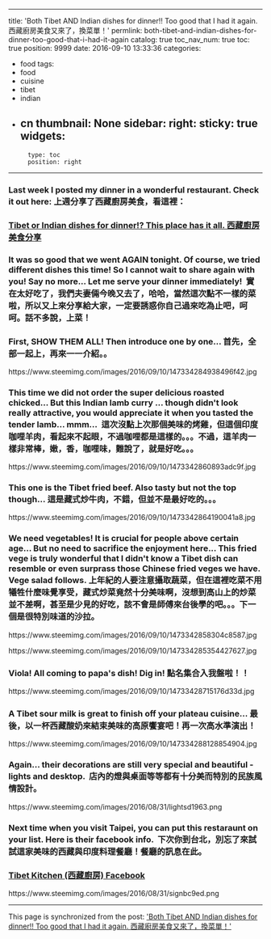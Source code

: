 
---
title: 'Both Tibet AND Indian dishes for dinner!! Too good that I had it again. 西藏廚房美食又來了，換菜單！'
permlink: both-tibet-and-indian-dishes-for-dinner-too-good-that-i-had-it-again
catalog: true
toc_nav_num: true
toc: true
position: 9999
date: 2016-09-10 13:33:36
categories:
- food
tags:
- food
- cuisine
- tibet
- indian
- cn
thumbnail: None
sidebar:
    right:
        sticky: true
widgets:
    -
        type: toc
        position: right
---


<html>
<h3>Last week I posted my dinner in a wonderful restaurant. Check it out here: <strong>上週分享了西藏廚房美食，看這裡：</strong></h3>
<h3><a href="https://steemit.com/food/@deanliu/tibet-or-indian-dishes-for-dinner-this-place-has-it-all">Tibet or Indian dishes for dinner!? This place has it all. 西藏廚房美食分享</a></h3>
<h3>It was so good that we went AGAIN tonight. Of course, we tried different dishes this time! So I cannot wait to share again with you! Say no more... Let me serve your dinner immediately! &nbsp;<strong>實在太好吃了，我們夫妻倆今晚又去了，哈哈，當然這次點不一樣的菜啦，所以又上來分享給大家，一定要誘惑你自己過來吃為止吧，呵呵。話不多說，上菜！</strong></h3>
<h3>First, SHOW THEM ALL! Then introduce one by one... <strong>首先，全部一起上，再來一一介紹。。</strong></h3>
<p>https://www.steemimg.com/images/2016/09/10/147334284938496f42.jpg</p>
<h3>This time we did not order the super delicious roasted chicked... But this Indian lamb curry ... though didn't look really attractive, you would appreciate it when you tasted the tender lamb... mmm...&nbsp; <strong>這次沒點上次那個美味的烤雞，但這個印度咖哩羊肉，看起來不起眼，不過咖哩都是這樣的。。。不過，這羊肉一樣非常棒，嫩，香，咖哩味，難說了，就是好吃。。。</strong></h3>
<p>https://www.steemimg.com/images/2016/09/10/1473342860893adc9f.jpg</p>
<h3>This one is the Tibet fried beef. Also tasty but not the top though...&nbsp;<strong>這是藏式炒牛肉，不錯，但並不是最好吃的。。。</strong></h3>
<p>https://www.steemimg.com/images/2016/09/10/1473342864190041a8.jpg</p>
<h3>We need vegetables! It is crucial for people above certain age... But no need to sacrifice the enjoyment here... This fried vege is truly wonderful that I didn't know a Tibet dish can resemble or even surprass those Chinese fried veges we have. Vege salad follows.&nbsp;<strong>上年紀的人要注意攝取蔬菜，但在這裡吃菜不用犧牲什麼味覺享受，藏式炒菜竟然十分美味啊，沒想到高山上的炒菜並不差啊，甚至是少見的好吃，該不會是師傅來台後學的吧。。。下一個是很特別味道的沙拉。</strong></h3>
<p>https://www.steemimg.com/images/2016/09/10/1473342858304c8587.jpg</p>
<p>https://www.steemimg.com/images/2016/09/10/147334285354427627.jpg</p>
<h3>Viola! All coming to papa's dish! Dig in! <strong>點名集合入我盤啦！！</strong></h3>
<p>https://www.steemimg.com/images/2016/09/10/14733428715176d33d.jpg</p>
<h3>A Tibet sour milk is great to finish off your plateau cuisine...&nbsp;<strong>最後，以一杯西藏酸奶來結束美味的高原饗宴吧！再一次高水準演出！</strong></h3>
<p>https://www.steemimg.com/images/2016/09/10/147334288128854904.jpg</p>
<h3>Again... their decorations are still very special and beautiful - lights and desktop. &nbsp;店內的燈與桌面等等都有十分美而特別的民族風情設計。&nbsp;</h3>
<p>https://www.steemimg.com/images/2016/08/31/lightsd1963.png</p>
<h3>Next time when you visit Taipei, you can put this restaraunt on your list. Here is their facebook info. &nbsp;下次你到台北，別忘了來試試這家美味的西藏與印度料理餐廳！餐廳的訊息在此。&nbsp;</h3>
<h3><a href="https://www.facebook.com/%E8%A5%BF%E8%97%8F%E5%BB%9A%E6%88%BF_Tibetkitchentaiwan-155639687969251/">Tibet Kitchen (西藏廚房) Facebook</a></h3>
<p>https://www.steemimg.com/images/2016/08/31/signbc9ed.png</p>
</html>

- - -

This page is synchronized from the post: ['Both Tibet AND Indian dishes for dinner!! Too good that I had it again. 西藏廚房美食又來了，換菜單！'](https://steemit.com/@deanliu/both-tibet-and-indian-dishes-for-dinner-too-good-that-i-had-it-again)
